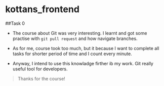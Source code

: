 # kottans_frontend

##Task 0

* The course about Git was very interesting. I learnt and got some practise with `git pull request` and how navigate branches.

* As for me, course took too much, but it because I want to complete all tasks for shorter period of time and I count every  minute.

* Anyway, I intend to use this knowladge firther ib my work. Git really useful tool for developers.

> Thanks for the course!
